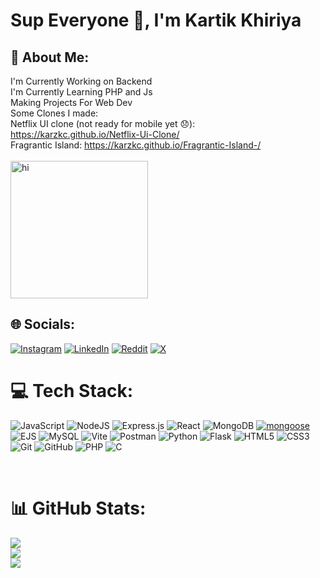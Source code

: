<img src="https://media.licdn.com/dms/image/D5612AQHpWKXQMdnLdg/article-cover_image-shrink_720_1280/0/1710052146032?e=2147483647&v=beta&t=LlaT66GqC63firlYGbr_L2KANegqUW2RGrhzqkI-5pM" alt="" />
<h1>Sup Everyone 👋, I'm Kartik Khiriya</h1>
<h2>💫 About Me: </h2>

I'm Currently Working on Backend <br>I'm Currently Learning PHP and Js<br>Making Projects For Web Dev<br>Some Clones I made:<br>Netflix UI clone (not ready for mobile yet 😞): https://karzkc.github.io/Netflix-Ui-Clone/ <br> 
Fragrantic Island: https://karzkc.github.io/Fragrantic-Island-/ <br><br>
 <img src="https://media.tenor.com/SKjjqXTekFgAAAAM/sasuke-discord.gif" alt="hi" height="220">

## 🌐 Socials:
[![Instagram](https://img.shields.io/badge/Instagram-%23E4405F.svg?logo=Instagram&logoColor=white)](https://www.instagram.com/kartikk_0803/) [![LinkedIn](https://img.shields.io/badge/LinkedIn-%230077B5.svg?logo=linkedin&logoColor=white)](https://www.linkedin.com/in/kartik-khiriya-483a81319/) [![Reddit](https://img.shields.io/badge/Reddit-%23FF4500.svg?logo=Reddit&logoColor=white)](https://reddit.com/user/Karzkc08) [![X](https://img.shields.io/badge/X-black.svg?logo=X&logoColor=white)](https://x.com/@karzkc0803) 

# 💻 Tech Stack:
![JavaScript](https://img.shields.io/badge/javascript-%23323330.svg?style=flat&logo=javascript&logoColor=%23F7DF1E) 
![NodeJS](https://img.shields.io/badge/node.js-6DA55F?style=flat-square&logo=node.js&logoColor=white) 
![Express.js](https://img.shields.io/badge/express.js-%23404d59.svg?style=flat-square&logo=express&logoColor=%2361DAFB) 
![React](https://img.shields.io/badge/react-%2320232a.svg?style=flat&logo=react&logoColor=%2361DAFB) 
![MongoDB](https://img.shields.io/badge/MongoDB-%234ea94b.svg?style=flat&logo=mongodb&logoColor=white) 
<a href='https://mongoosejs.com/docs/' target="_blank"><img alt='mongoose' src='https://img.shields.io/badge/Mongoose-100000?style=flat&logo=mongoose&logoColor=880000&labelColor=FFFFFF&color=880000'/></a> 
![EJS](https://img.shields.io/badge/ejs-%23B4CA65.svg?style=flat&logo=ejs&logoColor=black) 
![MySQL](https://img.shields.io/badge/mysql-4479A1.svg?style=flat&logo=mysql&logoColor=white) 
![Vite](https://img.shields.io/badge/vite-%23646CFF.svg?style=flat&logo=vite&logoColor=white) 
![Postman](https://img.shields.io/badge/Postman-FF6C37?style=flat-square&logo=postman&logoColor=white) 
![Python](https://img.shields.io/badge/python-3670A0?style=flat&logo=python&logoColor=ffdd54) 
![Flask](https://img.shields.io/badge/flask-%23000.svg?style=flat&logo=flask&logoColor=white) 
![HTML5](https://img.shields.io/badge/html5-%23E34F26.svg?style=flat&logo=html5&logoColor=white) 
![CSS3](https://img.shields.io/badge/css3-%231572B6.svg?style=flat&logo=css3&logoColor=white) 
![Git](https://img.shields.io/badge/git-%23F05033.svg?style=flat&logo=git&logoColor=white) 
![GitHub](https://img.shields.io/badge/github-%23121011.svg?style=flat&logo=github&logoColor=white) 
![PHP](https://img.shields.io/badge/php-%23777BB4.svg?style=flat&logo=php&logoColor=white) 
![C](https://img.shields.io/badge/c-%2300599C.svg?style=flat&logo=c&logoColor=white)

<br>

# 📊 GitHub Stats:
![](https://github-readme-stats.vercel.app/api?username=Karzkc&theme=neon&hide_border=false&include_all_commits=true&count_private=true)<br/>
![](https://github-readme-streak-stats.herokuapp.com/?user=Karzkc&theme=neon&hide_border=false)<br/>
![](https://github-readme-stats-git-masterrstaa-rickstaa.vercel.app/api/top-langs/?username=Karzkc&theme=neon&hide_border=false&include_all_commits=true&count_private=true&layout=compact)









